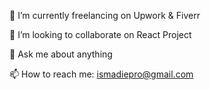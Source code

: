 
💼 I’m currently freelancing on Upwork & Fiverr

👯 I’m looking to collaborate on React Project

💬 Ask me about anything

📫 How to reach me: ismadiepro@gmail.com
